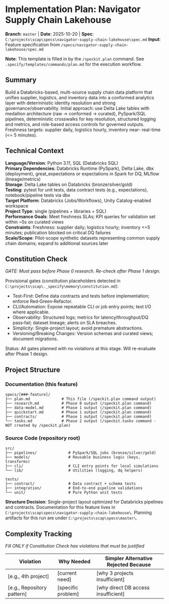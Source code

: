 # Implementation Plan: Navigator Supply Chain Lakehouse

**Branch**: `master` | **Date**: 2025-10-20 | **Spec**: `C:\projects\scap\specs\navigator-supply-chain-lakehouse\spec.md`
**Input**: Feature specification from `/specs/navigator-supply-chain-lakehouse/spec.md`

**Note**: This template is filled in by the `/speckit.plan` command. See `.specify/templates/commands/plan.md` for the execution workflow.

## Summary

Build a Databricks-based, multi-source supply chain data platform that unifies
supplier, logistics, and inventory data into a conformed analytics layer with
deterministic identity resolution and strong governance/observability. Initial
approach: use Delta Lake tables with medallion architecture (raw → conformed →
curated), PySpark/SQL pipelines, deterministic crosswalks for key resolution,
structured logging and metrics, and role-based access controls for governed
outputs. Freshness targets: supplier daily, logistics hourly, inventory near-
real-time (<= 5 minutes).

## Technical Context

<!--
  ACTION REQUIRED: Replace the content in this section with the technical details
  for the project. The structure here is presented in advisory capacity to guide
  the iteration process.
-->

**Language/Version**: Python 3.11, SQL (Databricks SQL)  
**Primary Dependencies**: Databricks Runtime (PySpark), Delta Lake, dbx (deployment), great_expectations or expectations in Spark for DQ, MLflow (lineage/metrics)  
**Storage**: Delta Lake tables on Databricks (bronze/silver/gold)  
**Testing**: pytest for unit tests, data contract tests (e.g., expectations), notebook/pipeline tests via dbx  
**Target Platform**: Databricks (Jobs/Workflows), Unity Catalog-enabled workspace  
**Project Type**: single (pipelines + libraries + SQL)  
**Performance Goals**: Meet freshness SLAs; KPI queries for validation set within ~5s on curated views  
**Constraints**: Freshness: supplier daily; logistics hourly; inventory <=5 minutes; publication blocked on critical DQ failures  
**Scale/Scope**: Pilot-scope synthetic datasets representing common supply chain domains; expand to additional sources later

## Constitution Check

*GATE: Must pass before Phase 0 research. Re-check after Phase 1 design.*

Provisional gates (constitution placeholders detected in `C:\projects\scap\._specify\memory\constitution.md`):

- Test-First: Define data contracts and tests before implementation; enforce Red‑Green‑Refactor.
- CLI/Automation: Expose repeatable CLI or job entry points; text I/O where applicable.
- Observability: Structured logs; metrics for latency/throughput/DQ pass‑fail; dataset lineage; alerts on SLA breaches.
- Simplicity: Single-project layout; avoid premature abstractions.
- Versioning/Breaking Changes: Version schemas and curated views; document migrations.

Status: All gates planned with no violations at this stage. Will re-evaluate after Phase 1 design.

## Project Structure

### Documentation (this feature)

```
specs/[###-feature]/
├── plan.md              # This file (/speckit.plan command output)
├── research.md          # Phase 0 output (/speckit.plan command)
├── data-model.md        # Phase 1 output (/speckit.plan command)
├── quickstart.md        # Phase 1 output (/speckit.plan command)
├── contracts/           # Phase 1 output (/speckit.plan command)
└── tasks.md             # Phase 2 output (/speckit.tasks command - NOT created by /speckit.plan)
```

### Source Code (repository root)
<!--
  ACTION REQUIRED: Replace the placeholder tree below with the concrete layout
  for this feature. Delete unused options and expand the chosen structure with
  real paths (e.g., apps/admin, packages/something). The delivered plan must
  not include Option labels.
-->

```
src/
├── pipelines/              # PySpark/SQL jobs (bronze/silver/gold)
├── models/                 # Reusable business logic (keys, transforms)
├── cli/                    # CLI entry points for local simulations
└── lib/                    # Utilities (logging, dq helpers)

tests/
├── contract/               # Data contract + schema tests
├── integration/            # End-to-end pipeline validations
└── unit/                   # Pure Python unit tests
```

**Structure Decision**: Single-project layout optimized for Databricks pipelines
and contracts. Documentation for this feature lives in
`C:\projects\scap\specs\navigator-supply-chain-lakehouse\`. Planning artifacts
for this run are under `C:\projects\scap\specs\master\`.

## Complexity Tracking

*Fill ONLY if Constitution Check has violations that must be justified*

| Violation | Why Needed | Simpler Alternative Rejected Because |
|-----------|------------|-------------------------------------|
| [e.g., 4th project] | [current need] | [why 3 projects insufficient] |
| [e.g., Repository pattern] | [specific problem] | [why direct DB access insufficient] |

